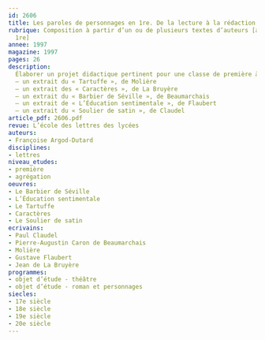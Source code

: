 ```yaml
---
id: 2606
title: Les paroles de personnages en 1re. De la lecture à la rédaction d’un sujet 
rubrique: Composition à partir d’un ou de plusieurs textes d’auteurs [agrégation,
  1re]
annee: 1997
magazine: 1997
pages: 26
description: 
  Élaborer un projet didactique pertinent pour une classe de première à partir de cinq extraits – 
  – un extrait du « Tartuffe », de Molière
  – un extrait des « Caractères », de La Bruyère
  – un extrait du « Barbier de Séville », de Beaumarchais
  – un extrait de « L’Éducation sentimentale », de Flaubert
  – un extrait du « Soulier de satin », de Claudel
article_pdf: 2606.pdf
revue: L’école des lettres des lycées
auteurs:
- Françoise Argod-Dutard
disciplines:
- lettres
niveau_etudes:
- première
- agrégation
oeuvres:
- Le Barbier de Séville
- L’Éducation sentimentale
- Le Tartuffe
- Caractères
- Le Soulier de satin
ecrivains:
- Paul Claudel
- Pierre-Augustin Caron de Beaumarchais
- Molière
- Gustave Flaubert
- Jean de La Bruyère
programmes:
- objet d’étude - théâtre
- objet d’étude - roman et personnages
siecles:
- 17e siècle
- 18e siècle
- 19e siècle
- 20e siècle
---
```


